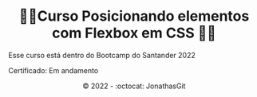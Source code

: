 



<h1 align="center">🚧🚀Curso Posicionando elementos com Flexbox em CSS 🚀🚧</h1>

Esse curso está dentro do Bootcamp do Santander 2022

Certificado:  Em andamento<br>
 

<p align="center">©️ 2022 - :octocat: JonathasGit</p>
